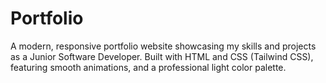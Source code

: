 # Portfolio
A modern, responsive portfolio website showcasing my skills and projects as a Junior Software Developer. Built with HTML and CSS (Tailwind CSS), featuring smooth animations, and a professional light color palette.
